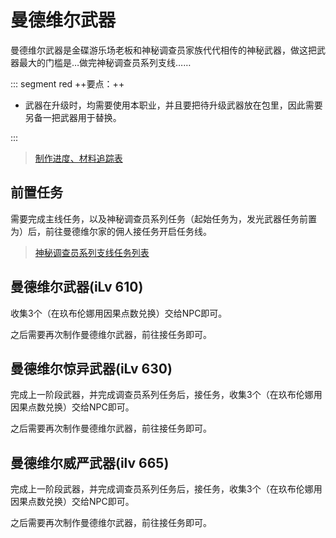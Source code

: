# 曼德维尔武器

曼德维尔武器是金碟游乐场老板和神秘调查员家族代代相传的神秘武器，做这把武器最大的门槛是…做完神秘调查员系列支线……

::: segment red
++要点：++

- 武器在升级时，均需要使用本职业，并且要把待升级武器放在包里，因此需要另备一把武器用于替换。

:::

> [制作进度、材料追踪表](https://www.kdocs.cn/l/cm9hndiVJ8eJ)

## 前置任务

需要完成主线任务<quest name="晓月之终途" type="main" />，以及神秘调查员系列任务（起始任务为<quest name="神秘的调查员" type="plus" />，发光武器任务前置为<quest name="逃跑的复制体" type="plus" />）后，前往<Pos name="拉札罕" :x="11.8" :y="11.2" />曼德维尔家的佣人接任务<quest name="曼德维尔家的古老武器" type="plus"/>开启任务线。

> [神秘调查员系列支线任务列表](https://ff14.huijiwiki.com/wiki/%E9%9D%9E%E8%91%97%E5%90%8D%E8%B0%83%E6%9F%A5%E5%91%98)

## 曼德维尔武器(iLv 610)

收集3个<item name="稀少陨石" />（在玖布伦娜<Pos name="拉札罕" :x="12.2" :y="10.9" />用因果点数兑换）交给NPC即可。

之后需要再次制作曼德维尔武器，前往<Pos name="拉札罕" :x="12.0" :y="7.2" />接任务<quest name="再次制作曼德维尔武器" type="plus" />即可。

## 曼德维尔惊异武器(iLv 630)

完成上一阶段武器，并完成调查员系列任务<quest name="充满活力的父子" type="plus" />后，接任务<quest name="觉醒吧！斗争本能！" />，收集3个<item name="稀少球粒陨石" />（在玖布伦娜<Pos name="拉札罕" :x="12.2" :y="10.9" />用因果点数兑换）交给NPC即可。

之后需要再次制作曼德维尔武器，前往<Pos name="拉札罕" :x="12.0" :y="7.2" />接任务<quest name="令人惊异的曼德维尔武器" type="plus" />即可。

## 曼德维尔威严武器(ilv 665)

完成上一阶段武器，并完成调查员系列任务<quest name="不拘小节的一家" type="plus" />后，接任务<quest name="工匠们的酒宴" />，收集3个<item name="稀少无球粒陨石" />（在玖布伦娜<Pos name="拉札罕" :x="12.2" :y="10.9" />用因果点数兑换）交给NPC即可。

之后需要再次制作曼德维尔武器，前往<Pos name="拉札罕" :x="12.0" :y="7.2" />接任务<quest name="灵活变化的曼德维尔武器" type="plus" />即可。